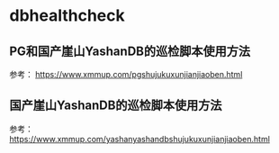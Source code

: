 # dbhealthcheck

## PG和国产崖山YashanDB的巡检脚本使用方法

参考： https://www.xmmup.com/pgshujukuxunjianjiaoben.html




## 国产崖山YashanDB的巡检脚本使用方法

参考：https://www.xmmup.com/yashanyashandbshujukuxunjianjiaoben.html

